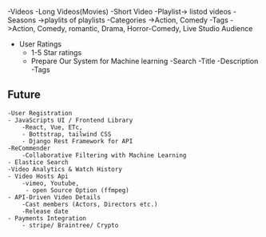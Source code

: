 -Videos
    -Long Videos(Movies)
    -Short Video
    -Playlist-> listod videos
    -Seasons ->playlits of playlists
-Categories
    ->Action, Comedy
-Tags
    ->Action, Comedy, romantic, Drama, Horror-Comedy, Live Studio Audience
- User Ratings
    - 1-5 Star ratings
    - Prepare Our System for Machine learning
-Search 
    -Title
    -Description
    -Tags


## Future
    -User Registration
    - JavaScripts UI / Frontend Library
        -React, Vue, ETc,
        - Bottstrap, tailwind CSS
        - Django Rest Framework for API
    -ReCommender
        -Collaborative Filtering with Machine Learning
    - Elastice Search 
    -Video Analytics & Watch History
    - Video Hosts Api
        -vimeo, Youtube,
         - open Source Option (ffmpeg)
    - API-Driven Video Details
        -Cast members (Actors, Directors etc.)
        -Release date
    - Payments Integration
        - stripe/ Braintree/ Crypto
